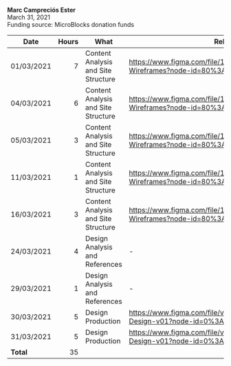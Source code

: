 **Marc Campreciós Ester**  
March 31, 2021  
Funding source: MicroBlocks donation funds

| Date       | Hours | What | Relevant Commits |
|------------|------:|------|-----|
| 01/03/2021 | 7 | Content Analysis and Site Structure | https://www.figma.com/file/12xhllAKyYkWMlegHivzde/MicroBlocks-Wireframes?node-id=80%3A863
| 04/03/2021 | 6 | Content Analysis and Site Structure | https://www.figma.com/file/12xhllAKyYkWMlegHivzde/MicroBlocks-Wireframes?node-id=80%3A863
| 05/03/2021 | 3 | Content Analysis and Site Structure | https://www.figma.com/file/12xhllAKyYkWMlegHivzde/MicroBlocks-Wireframes?node-id=80%3A863
| 11/03/2021 | 1 | Content Analysis and Site Structure | https://www.figma.com/file/12xhllAKyYkWMlegHivzde/MicroBlocks-Wireframes?node-id=80%3A863
| 16/03/2021 | 3 | Content Analysis and Site Structure | https://www.figma.com/file/12xhllAKyYkWMlegHivzde/MicroBlocks-Wireframes?node-id=80%3A863
| 24/03/2021 | 4 | Design Analysis and References | -
| 29/03/2021 | 1 | Design Analysis and References | -
| 30/03/2021 | 5 | Design Production | https://www.figma.com/file/vD9oHj4VToLboKn2UMiLDD/MicroBlocks-Design-v01?node-id=0%3A1
| 31/03/2021 | 5 | Design Production | https://www.figma.com/file/vD9oHj4VToLboKn2UMiLDD/MicroBlocks-Design-v01?node-id=0%3A1
| **Total**  | 35 | |
